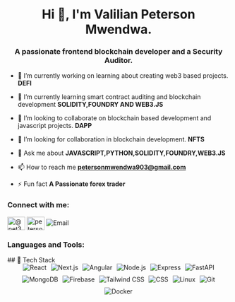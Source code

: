 <h1 align="center">Hi 👋, I'm Valilian Peterson Mwendwa.</h1>
<h3 align="center">A passionate frontend blockchain developer and a Security Auditor.</h3>



- 🔭 I’m currently working on  learning about creating web3 based projects. **DEFI**

- 🌱 I’m currently learning smart contract auditing and blockchain development **SOLIDITY,FOUNDRY AND WEB3.JS**

- 👯 I’m looking to collaborate on blockchain based development and javascript projects. **DAPP**

- 🤝 I’m looking for collaboration in blockchain development. **NFTS**

- 💬 Ask me about **JAVASCRIPT,PYTHON,SOLIDITY,FOUNDRY,WEB3.JS**

- 📫 How to reach me **petersonmwendwa903@gmail.com**

- ⚡ Fun fact **A Passionate forex trader**

<h3 align="left">Connect with me:</h3>
<p align="left">
<a href="https://twitter.com/@pet38305" target="blank"><img align="center" src="https://raw.githubusercontent.com/rahuldkjain/github-profile-readme-generator/master/src/images/icons/Social/twitter.svg" alt="@pet38305" height="30" width="40" /></a>
<a href="https://linkedin.com/in/peterson mwendwa" target="blank"><img align="center" src="https://raw.githubusercontent.com/rahuldkjain/github-profile-readme-generator/master/src/images/icons/Social/linked-in-alt.svg" alt="peterson mwendwa" height="30" width="40" /></a>
    <a href="mailto:petersonmwendwa903@gmail.com" style="all: unset; cursor: pointer;">
        <img align="centre" src="https://img.shields.io/badge/Gmail-D14836?style=for-the-badge&logo=gmail&logoColor=white" alt="Email">
    </a>
</p>

<h3 align="left">Languages and Tools:</h3>
## 🔧 Tech Stack

<div style="display: flex; flex-wrap: wrap; gap: 10px; justify-content: center;">
    <img src="https://img.shields.io/badge/React-20232A?style=for-the-badge&logo=react&logoColor=61DAFB" alt="React">
    <img src="https://img.shields.io/badge/Next.js-000000?style=for-the-badge&logo=next.js&logoColor=white" alt="Next.js">
    <img src="https://img.shields.io/badge/Angular-DD0031?style=for-the-badge&logo=angular&logoColor=white" alt="Angular">
    <img src="https://img.shields.io/badge/Node.js-339933?style=for-the-badge&logo=nodedotjs&logoColor=white" alt="Node.js">
    <img src="https://img.shields.io/badge/Express-000000?style=for-the-badge&logo=express&logoColor=white" alt="Express">
    <img src="https://img.shields.io/badge/FastAPI-009688?style=for-the-badge&logo=fastapi&logoColor=white" alt="FastAPI">
    <img src="https://img.shields.io/badge/MongoDB-4EA94B?style=for-the-badge&logo=mongodb&logoColor=white" alt="MongoDB">
    <img src="https://img.shields.io/badge/Firebase-FFCA28?style=for-the-badge&logo=firebase&logoColor=white" alt="Firebase">
    <img src="https://img.shields.io/badge/Tailwind%20CSS-06B6D4?style=for-the-badge&logo=tailwind-css&logoColor=white" alt="Tailwind CSS">
    <img src="https://img.shields.io/badge/CSS-1572B6?style=for-the-badge&logo=css3&logoColor=white" alt="CSS">
    <img src="https://img.shields.io/badge/Linux-FCC624?style=for-the-badge&logo=linux&logoColor=black" alt="Linux">
    <img src="https://img.shields.io/badge/Git-F05032?style=for-the-badge&logo=git&logoColor=white" alt="Git">
    <img src="https://img.shields.io/badge/Docker-2496ED?style=for-the-badge&logo=docker&logoColor=white" alt="Docker">
</div>

<!--
**peterson-Mwendwa/peterson-Mwendwa** is a ✨ _special_ ✨ repository because its `README.md` (this file) appears on your GitHub profile.

Here are some ideas to get you started:

- 🔭 I’m currently working on ...
- 🌱 I’m currently learning ...
- 👯 I’m looking to collaborate on ...
- 🤔 I’m looking for help with ...
- 💬 Ask me about ...
- 📫 How to reach me: ...
- 😄 Pronouns: ...
- ⚡ Fun fact: ...
-->

